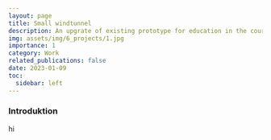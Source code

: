 ```yaml
---
layout: page
title: Small windtunnel
description: An upgrate of existing prototype for education in the course MEA (Metrology, Electronics and Automation)
img: assets/img/6_projects/1.jpg
importance: 1
category: Work
related_publications: false
date: 2023-01-09
toc:
  sidebar: left
---
```


<h3>Introduktion</h3>
hi